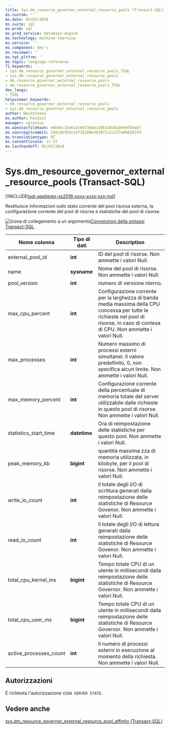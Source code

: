 ```yaml
---
title: Sys.dm_resource_governor_external_resource_pools (Transact-SQL) | Documenti Microsoft
ms.custom: ''
ms.date: 05/02/2018
ms.suite: sql
ms.prod: sql
ms.prod_service: database-engine
ms.technology: machine-learning
ms.service: ''
ms.component: dmv's
ms.reviewer: ''
ms.tgt_pltfrm: ''
ms.topic: language-reference
f1_keywords:
- sys.dm_resource_governor_external_resource_pools_TSQL
- sys.dm_resource_governor_external_resource_pools
- dm_resource_governor_external_resource_pools
- dm_resource_governor_external_resource_pools_TSQL
dev_langs:
- TSQL
helpviewer_keywords:
- dm_resource_governor_external_resource_pools
- sys.dm_resource_governor_external_resource_pools
author: HeidiSteen
ms.author: heidist
manager: cgronlun
ms.openlocfilehash: e6b46c15eb13c6d738abc28b32816ab690fb9abf
ms.sourcegitcommit: 2ddc0bfb3ce2f2b160e3638f1c2c237a898263f4
ms.translationtype: HT
ms.contentlocale: it-IT
ms.lasthandoff: 05/03/2018
---
```

# <a name="sysdmresourcegovernorexternalresourcepools-transact-sql"></a>Sys.dm_resource_governor_external_resource_pools (Transact-SQL)
[!INCLUDE[tsql-appliesto-ss2016-xxxx-xxxx-xxx-md](../../includes/tsql-appliesto-ss2016-xxxx-xxxx-xxx-md.md)]

Restituisce informazioni sullo stato corrente del pool risorsa esterna, la configurazione corrente del pool di risorse e statistiche del pool di risorse. 
  
 ![Icona di collegamento a un argomento](../../database-engine/configure-windows/media/topic-link.gif "Icona di collegamento a un argomento")[Convenzioni della sintassi Transact-SQL](../../t-sql/language-elements/transact-sql-syntax-conventions-transact-sql.md).  
  
|Nome colonna      |Tipo di dati      |Description|  
|----------------|---------------|-----------------| 
| external_pool_id|**int**|ID del pool di risorse. Non ammette i valori Null. |
| name|**sysname**|Nome del pool di risorse. Non ammette i valori Null. 
| pool_version|**int**|numero di versione nterno.|
| max_cpu_percent|**int**|Configurazione corrente per la larghezza di banda media massima della CPU concessa per tutte le richieste nel pool di risorse, in caso di contesa di CPU. Non ammette i valori Null. |
| max_processes|**int**|Numero massimo di processi esterni simultanei. Il valore predefinito, 0, non specifica alcun limite. Non ammette i valori Null.|
| max_memory_percent|**int**|Configurazione corrente della percentuale di memoria totale del server utilizzabile dalle richieste in questo pool di risorse. Non ammette i valori Null. |
| statistics_start_time|**datetime**|Ora di reimpostazione delle statistiche per questo pool. Non ammette i valori Null. 
| peak_memory_kb|**bigint**|quantità massima zza di memoria utilizzata, in kilobyte, per il pool di risorse. Non ammette i valori Null. |
| write_io_count|**int**|Il totale degli I/O di scrittura generati dalla reimpostazione delle statistiche di Resource Govenor. Non ammette i valori Null. |
| read_io_count|**int**|Il totale degli I/O di lettura generati dalla reimpostazione delle statistiche di Resource Govenor. Non ammette i valori Null. |
| total_cpu_kernel_ms|**bigint**|Tempo totale CPU di un utente in millisecondi dalla reimpostazione delle statistiche di Resource Governor. Non ammette i valori Null. |
| total_cpu_user_ms|**bigint**|Tempo totale CPU di un utente in millisecondi dalla reimpostazione delle statistiche di Resource Governor. Non ammette i valori Null. |
| active_processes_count|**int**|Il numero di processi esterni in esecuzione al momento della richiesta. Non ammette i valori Null. |

 
## <a name="permissions"></a>Autorizzazioni

È richiesta l'autorizzazione `VIEW SERVER STATE`.

## <a name="see-also"></a>Vedere anche  
 [sys.dm_resource_governor_external_resource_pool_affinity &#40;Transact-SQL&#41;](../../relational-databases/system-dynamic-management-views/sys-dm-resource-governor-external-resource-pool-affinity-transact-sql.md)  
  
  
